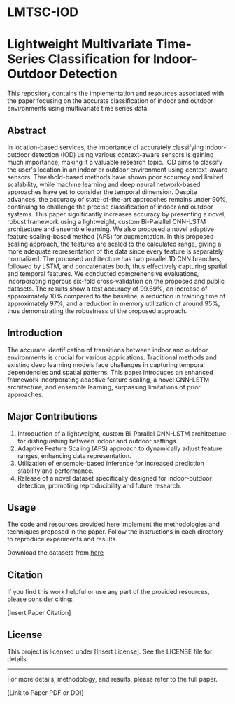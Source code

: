 # LMTSC-IOD

# Lightweight Multivariate Time-Series Classification for Indoor-Outdoor Detection

This repository contains the implementation and resources associated with the paper focusing on the accurate classification of indoor and outdoor environments using multivariate time series data.

## Abstract

In location-based services, the importance of accurately classifying indoor-outdoor detection (IOD) using various context-aware sensors is gaining much importance, making it a valuable research topic. IOD aims to classify the user's location in an indoor or outdoor environment using context-aware sensors. Threshold-based methods have shown poor accuracy and limited scalability, while machine learning and deep neural network-based approaches have yet to consider the temporal dimension. Despite advances, the accuracy of state-of-the-art approaches remains under 90%, continuing to challenge the precise classification of indoor and outdoor systems. This paper significantly increases accuracy by presenting a novel, robust framework using a lightweight, custom Bi-Parallel CNN-LSTM architecture and ensemble learning. We also proposed a novel adaptive feature scaling-based method (AFS) for augmentation. In this proposed scaling approach, the features are scaled to the calculated range, giving a more adequate representation of the data since every feature is separately normalized. The proposed architecture has two parallel 1D CNN branches, followed by LSTM, and concatenates both, thus effectively capturing spatial and temporal features. We conducted comprehensive evaluations, incorporating rigorous six-fold cross-validation on the proposed and public datasets. The results show a test accuracy of 99.69%, an increase of approximately 10% compared to the baseline, a reduction in training time of approximately 97%, and a reduction in memory utilization of around 95%, thus demonstrating the robustness of the proposed approach.

## Introduction

The accurate identification of transitions between indoor and outdoor environments is crucial for various applications. Traditional methods and existing deep learning models face challenges in capturing temporal dependencies and spatial patterns. This paper introduces an enhanced framework incorporating adaptive feature scaling, a novel CNN-LSTM architecture, and ensemble learning, surpassing limitations of prior approaches.

## Major Contributions

1. Introduction of a lightweight, custom Bi-Parallel CNN-LSTM architecture for distinguishing between indoor and outdoor settings.
2. Adaptive Feature Scaling (AFS) approach to dynamically adjust feature ranges, enhancing data representation.
3. Utilization of ensemble-based inference for increased prediction stability and performance.
4. Release of a novel dataset specifically designed for indoor-outdoor detection, promoting reproducibility and future research.

## Usage

The code and resources provided here implement the methodologies and techniques proposed in the paper. Follow the instructions in each directory to reproduce experiments and results.

Download the datasets from [here](https://drive.google.com/drive/folders/1bVoTa0JYDVYIkGKHgTxG5WcBy3vw_eoe)

## Citation

If you find this work helpful or use any part of the provided resources, please consider citing:

[Insert Paper Citation]

## License

This project is licensed under [Insert License]. See the LICENSE file for details.

---

For more details, methodology, and results, please refer to the full paper.

[Link to Paper PDF or DOI]

